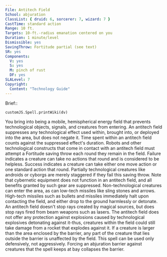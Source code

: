 ```yaml
---
File: Antitech Field
School: abjuration
ClassList: { druid: 6, sorcerer: 7, wizard: 7 }
CastTime: standard action
Range: 10 ft.
Targets: 10-ft.-radius emanation centered on you
Duration: 1 minute/level
Dismissible: yes
SavingThrow: Fortitude partial (see text)
SR: yes
Components:
  V: yes
  S: yes
  M: pinch of rust
  DF: yes
SLALevel: 7
Copyright:
  Content: "Technology Guide"
---
```

Brief:: 

```dataviewjs
customJS.Spell.printWiki(dv)
```

You bring into being a mobile, hemispherical energy field that prevents technological objects, signals, and creatures from entering. An antitech field suppresses any technological effect used within, brought into, or deployed into the area, but does not negate it. Time spent within an antitech field counts against the suppressed effect's duration. Robots and other technological constructs that come in contact with an antitech field must attempt a Fortitude saving throw each round they remain in the field. Failure indicates a creature can take no actions that round and is considered to be helpless. Success indicates a creature can take either one move action or one standard action that round. Partially technological creatures like androids or cyborgs are merely staggered if they fail this saving throw. Note that cybernetic equipment does not function in an antitech field, and all benefits granted by such gear are suppressed. Non-technological creatures can enter the area, as can low-tech missiles like sling stones and arrows. High-tech missiles such as bullets and missiles immediately halt upon contacting the field, and either drop to the ground harmlessly or detonate. An antitech field doesn't stop rays created by magical sources, but does stop rays fired from beam weapons such as lasers. The antitech field does not offer any protection against explosions caused by technological explosives detonating against it-thus, creatures within the field could still take damage from a rocket that explodes against it. If a creature is larger than the area enclosed by the barrier, any part of the creature that lies outside the barrier is unaffected by the field. This spell can be used only defensively, not aggressively. Forcing an abjuration barrier against creatures that the spell keeps at bay collapses the barrier.
